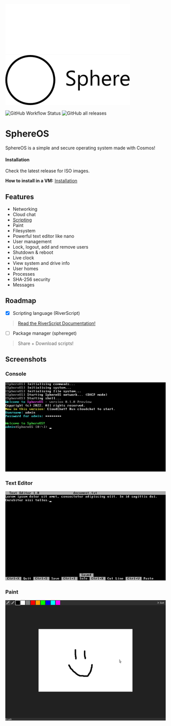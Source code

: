 ![SphereOS logo](/Art/logo_light.png#gh-dark-mode-only)
![SphereOS logo](/Art/logo_dark.png#gh-light-mode-only)

![GitHub Workflow Status](https://img.shields.io/github/workflow/status/jspa2/sphereos/.NET)
![GitHub all releases](https://img.shields.io/github/downloads/jspa2/sphereos/total)

# SphereOS
SphereOS is a simple and secure operating system made with Cosmos!
#### Installation
Check the latest release for ISO images.

**How to install in a VM:** [Installation](https://github.com/Jspa2/SphereOS/wiki/Installation)
## Features
- Networking
- Cloud chat
- [Scripting](https://github.com/Jspa2/SphereOS/wiki/RiverScript)
- Paint
- Filesystem
- Powerful text editor like nano
- User management
- Lock, logout, add and remove users
- Shutdown & reboot
- Live clock
- View system and drive info
- User homes
- Processes
- SHA-256 security
- Messages
## Roadmap
- [x] Scripting language (RiverScript)
> [Read the RiverScript Documentation!](https://github.com/Jspa2/SphereOS/wiki/RiverScript)
- [ ] Package manager (sphereget)
> Share + Download scripts!
## Screenshots
### Console
![Screenshot 1](/Art/screenshot_1.png)
### Text Editor
![Screenshot 2](/Art/screenshot_2.png)
### Paint
![Screenshot 2](/Art/screenshot_3.png)
